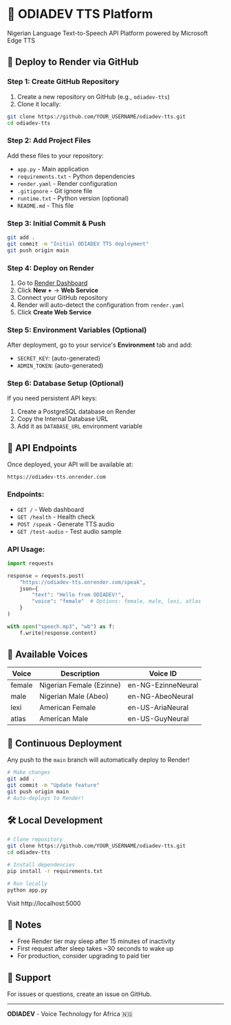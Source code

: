 # 🎤 ODIADEV TTS Platform

Nigerian Language Text-to-Speech API Platform powered by Microsoft Edge TTS

## 🚀 Deploy to Render via GitHub

### Step 1: Create GitHub Repository

1. Create a new repository on GitHub (e.g., `odiadev-tts`)
2. Clone it locally:
```bash
git clone https://github.com/YOUR_USERNAME/odiadev-tts.git
cd odiadev-tts
```

### Step 2: Add Project Files

Add these files to your repository:
- `app.py` - Main application
- `requirements.txt` - Python dependencies
- `render.yaml` - Render configuration
- `.gitignore` - Git ignore file
- `runtime.txt` - Python version (optional)
- `README.md` - This file

### Step 3: Initial Commit & Push

```bash
git add .
git commit -m "Initial ODIADEV TTS deployment"
git push origin main
```

### Step 4: Deploy on Render

1. Go to [Render Dashboard](https://dashboard.render.com)
2. Click **New +** → **Web Service**
3. Connect your GitHub repository
4. Render will auto-detect the configuration from `render.yaml`
5. Click **Create Web Service**

### Step 5: Environment Variables (Optional)

After deployment, go to your service's **Environment** tab and add:

- `SECRET_KEY`: (auto-generated)
- `ADMIN_TOKEN`: (auto-generated)

### Step 6: Database Setup (Optional)

If you need persistent API keys:
1. Create a PostgreSQL database on Render
2. Copy the Internal Database URL
3. Add it as `DATABASE_URL` environment variable

## 🔗 API Endpoints

Once deployed, your API will be available at:
```
https://odiadev-tts.onrender.com
```

### Endpoints:
- `GET /` - Web dashboard
- `GET /health` - Health check
- `POST /speak` - Generate TTS audio
- `GET /test-audio` - Test audio sample

### API Usage:

```python
import requests

response = requests.post(
    "https://odiadev-tts.onrender.com/speak",
    json={
        "text": "Hello from ODIADEV!",
        "voice": "female"  # Options: female, male, lexi, atlas
    }
)

with open("speech.mp3", "wb") as f:
    f.write(response.content)
```

## 🎤 Available Voices

| Voice | Description | Voice ID |
|-------|-------------|----------|
| female | Nigerian Female (Ezinne) | en-NG-EzinneNeural |
| male | Nigerian Male (Abeo) | en-NG-AbeoNeural |
| lexi | American Female | en-US-AriaNeural |
| atlas | American Male | en-US-GuyNeural |

## 🔄 Continuous Deployment

Any push to the `main` branch will automatically deploy to Render!

```bash
# Make changes
git add .
git commit -m "Update feature"
git push origin main
# Auto-deploys to Render!
```

## 🛠️ Local Development

```bash
# Clone repository
git clone https://github.com/YOUR_USERNAME/odiadev-tts.git
cd odiadev-tts

# Install dependencies
pip install -r requirements.txt

# Run locally
python app.py
```

Visit http://localhost:5000

## 📝 Notes

- Free Render tier may sleep after 15 minutes of inactivity
- First request after sleep takes ~30 seconds to wake up
- For production, consider upgrading to paid tier

## 🤝 Support

For issues or questions, create an issue on GitHub.

---

**ODIADEV** - Voice Technology for Africa 🇳🇬